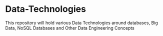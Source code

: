 # Data-Technologies
This repository will hold various Data Technologies around databases, Big Data, NoSQL Databases and Other Data Engineering Concepts
